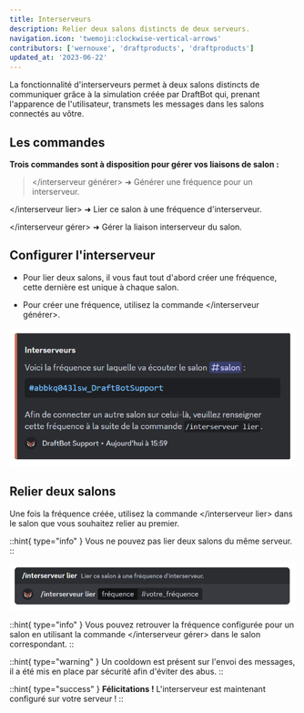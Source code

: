 ```yaml
---
title: Interserveurs
description: Relier deux salons distincts de deux serveurs.
navigation.icon: 'twemoji:clockwise-vertical-arrows'
contributors: ['wernouxe', 'draftproducts', 'draftproducts']
updated_at: '2023-06-22'
---
```


La fonctionnalité d'interserveurs permet à deux salons distincts de communiquer grâce à la simulation créée par DraftBot qui, prenant l'apparence de l'utilisateur, transmets les messages dans les salons connectés au vôtre.

## Les commandes

**Trois commandes sont à disposition pour gérer vos liaisons de salon :**

> \</interserveur générer> ➜ Générer une fréquence pour un interserveur.
>
\</interserveur lier> ➜ Lier ce salon à une fréquence d'interserveur.

\</interserveur gérer> ➜ Gérer la liaison interserveur du salon.

## Configurer l'interserveur

- Pour lier deux salons, il vous faut tout d'abord créer une fréquence, cette dernière est unique à chaque salon.

- Pour créer une fréquence, utilisez la commande \</interserveur générer>.

![Réponse de DraftBot lors de l'exécution de la commande](../assets/interservers/interserver_generate.png)

## Relier deux salons

Une fois la fréquence créée, utilisez la commande \</interserveur lier> dans le salon que vous souhaitez relier au premier.

::hint{ type="info" }
  Vous ne pouvez pas lier deux salons du même serveur.
::

![Exemple de la commande à effectuer lors de la liaison des deux salons](../assets/interservers/interserver_link.png)

::hint{ type="info" }
  Vous pouvez retrouver la fréquence configurée pour un salon en utilisant la commande \</interserveur gérer> dans le salon correspondant.
::

::hint{ type="warning" }
  Un cooldown est présent sur l'envoi des messages, il a été mis en place par sécurité afin d'éviter des abus.
::

::hint{ type="success" }
  **Félicitations !** L'interserveur est maintenant configuré sur votre serveur !
::



